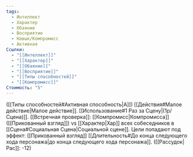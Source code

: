 ```yaml
---
tags:
  - Интеллект
  - Характер
  - Обаяние
  - Восприятие
  - Навык/Компромисс
  - Активная
Ссылки:
  - "[[Интеллект]]"
  - "[[Характер]]"
  - "[[Обаяние]]"
  - "[[Восприятие]]"
  - "[[Типы способностей]]"
  - "[[Компромисс]]"
Стоимость: "5"
---
```

([[Типы способностей#Активная способность|А]]) [[Действия#Малое действие|Малое действие]]. [[Использование#1 Раз за Сцену|(1р/Сцена)]]. [[Встречная проверка]]: [[Компромисс|Компромисса]] ([[Прикованный взгляд]]) vs [[Характер|Хар]] всех собеседников в [[Сцена#Социальная Сцена|Социальной сцене]]. Цели попадают под эффект: [[Прикованный взгляд]] [[Длительность#До конца следующего хода персонажа|до конца следующего хода персонажа]]. ([[Рассудок|Рас]]: -12)

